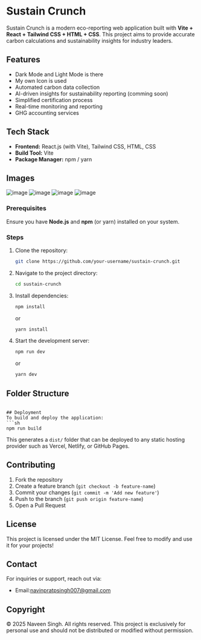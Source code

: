 # Sustain Crunch

Sustain Crunch is a modern eco-reporting web application built with **Vite + React + Tailwind CSS + HTML + CSS**. This project aims to provide accurate carbon calculations and sustainability insights for industry leaders.

## Features
- Dark Mode and Light Mode is there
- My own Icon is used
- Automated carbon data collection
- AI-driven insights for sustainability reporting (comming soon)
- Simplified certification process
- Real-time monitoring and reporting
- GHG accounting services

## Tech Stack
- **Frontend:** React.js (with Vite), Tailwind CSS, HTML, CSS
- **Build Tool:** Vite
- **Package Manager:** npm / yarn

## Images
![image](https://github.com/user-attachments/assets/cf6eb32b-d35b-4a09-91ff-4fbf23be2e28)
![image](https://github.com/user-attachments/assets/4aeb41e2-53ce-4189-89e4-7dc01aff8998)
![image](https://github.com/user-attachments/assets/4353faec-8e9a-4093-9815-4a8c76174160)
![image](https://github.com/user-attachments/assets/67d757fe-d09b-4575-a088-c2796764a22a)


### Prerequisites
Ensure you have **Node.js** and **npm** (or yarn) installed on your system.

### Steps
1. Clone the repository:
   ```sh
   git clone https://github.com/your-username/sustain-crunch.git
   ```
2. Navigate to the project directory:
   ```sh
   cd sustain-crunch
   ```
3. Install dependencies:
   ```sh
   npm install
   ```
   or
   ```sh
   yarn install
   ```
4. Start the development server:
   ```sh
   npm run dev
   ```
   or
   ```sh
   yarn dev
   ```

## Folder Structure

```

## Deployment
To build and deploy the application:
```sh
npm run build
```
This generates a `dist/` folder that can be deployed to any static hosting provider such as Vercel, Netlify, or GitHub Pages.

## Contributing
1. Fork the repository
2. Create a feature branch (`git checkout -b feature-name`)
3. Commit your changes (`git commit -m 'Add new feature'`)
4. Push to the branch (`git push origin feature-name`)
5. Open a Pull Request

## License
This project is licensed under the MIT License. Feel free to modify and use it for your projects!

## Contact
For inquiries or support, reach out via:
- Email:navinpratpsingh007@gmail.com

## Copyright
© 2025 Naveen Singh. All rights reserved. This project is exclusively for personal use and should not be distributed or modified without permission.

